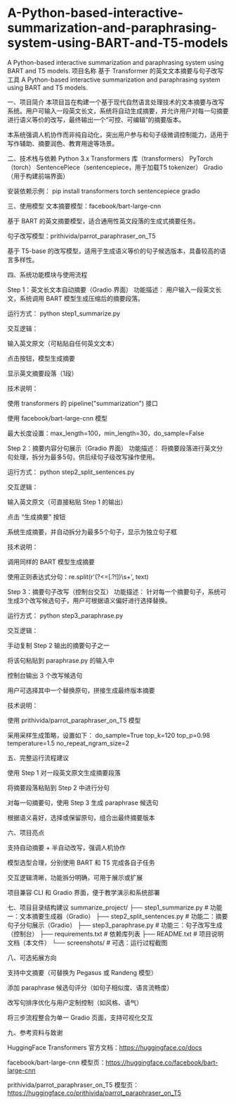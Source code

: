# A-Python-based-interactive-summarization-and-paraphrasing-system-using-BART-and-T5-models
A Python-based interactive summarization and paraphrasing system using BART and T5 models.
项目名称
基于 Transformer 的英文文本摘要与句子改写工具
A Python-based interactive summarization and paraphrasing system using BART and T5 models.

一、项目简介
本项目旨在构建一个基于现代自然语言处理技术的文本摘要与改写系统。用户可输入一段英文长文，系统将自动生成摘要，并允许用户对每一句摘要进行语义等价的改写，最终输出一个“可控、可编辑”的摘要版本。

本系统强调人机协作而非纯自动化，突出用户参与和句子级微调控制能力，适用于写作辅助、摘要润色、教育用途等场景。

二、技术栈与依赖
Python 3.x
Transformers 库（transformers）
PyTorch（torch）
SentencePiece（sentencepiece，用于加载T5 tokenizer）
Gradio（用于构建前端界面）

安装依赖示例：
pip install transformers torch sentencepiece gradio

三、使用模型
文本摘要模型：facebook/bart-large-cnn

基于 BART 的英文摘要模型，适合通用性英文段落的生成式摘要任务。

句子改写模型：prithivida/parrot_paraphraser_on_T5

基于 T5-base 的改写模型，适用于生成语义等价的句子候选版本，具备较高的语言多样性。

四、系统功能模块与使用流程

Step 1：英文长文本自动摘要（Gradio 界面）
功能描述：
用户输入一段英文长文，系统调用 BART 模型生成压缩后的摘要段落。

运行方式：
python step1_summarize.py

交互逻辑：

输入英文原文（可粘贴自任何英文文本）

点击按钮，模型生成摘要

显示英文摘要段落（1段）

技术说明：

使用 transformers 的 pipeline("summarization") 接口

使用 facebook/bart-large-cnn 模型

最大长度设置：max_length=100，min_length=30，do_sample=False

Step 2：摘要内容分句展示（Gradio 界面）
功能描述：
将摘要段落进行英文分句处理，拆分为最多5句，供后续句子级改写操作使用。

运行方式：
python step2_split_sentences.py

交互逻辑：

输入英文原文（可直接粘贴 Step 1 的输出）

点击 “生成摘要” 按钮

系统生成摘要，并自动拆分为最多5个句子，显示为独立句子框

技术说明：

调用同样的 BART 模型生成摘要

使用正则表达式分句：re.split(r'(?<=[.?!])\s+', text)

Step 3：摘要句子改写（控制台交互）
功能描述：
针对每一个摘要句子，系统可生成3个改写候选句子，用户可根据语义偏好进行选择替换。

运行方式：
python step3_paraphrase.py

交互逻辑：

手动复制 Step 2 输出的摘要句子之一

将该句粘贴到 paraphrase.py 的输入中

控制台输出 3 个改写候选句

用户可选择其中一个替换原句，拼接生成最终版本摘要

技术说明：

使用 prithivida/parrot_paraphraser_on_T5 模型

采用采样生成策略，设置如下：
do_sample=True
top_k=120
top_p=0.98
temperature=1.5
no_repeat_ngram_size=2

五、完整运行流程建议

使用 Step 1 对一段英文原文生成摘要段落

将摘要段落粘贴到 Step 2 中进行分句

对每一句摘要句，使用 Step 3 生成 paraphrase 候选句

根据语义喜好，选择或保留原句，组合出最终摘要版本

六、项目亮点

支持自动摘要 + 半自动改写，强调人机协作

模型选型合理，分别使用 BART 和 T5 完成各自子任务

交互逻辑清晰，功能拆分明确，可用于展示或扩展

项目兼容 CLI 和 Gradio 界面，便于教学演示和系统部署

七、项目目录结构建议
summarize_project/
├── step1_summarize.py # 功能一：文本摘要生成器（Gradio）
├── step2_split_sentences.py # 功能二：摘要句子分句展示（Gradio）
├── step3_paraphrase.py # 功能三：句子改写生成（控制台）
├── requirements.txt # 依赖库列表
├── README.txt # 项目说明文档（本文件）
└── screenshots/ # 可选：运行过程截图

八、可选拓展方向

支持中文摘要（可替换为 Pegasus 或 Randeng 模型）

添加 paraphrase 候选句评分（如句子相似度、语言流畅度）

改写句排序优化与用户定制控制（如风格、语气）

将三步流程整合为单一 Gradio 页面，支持可视化交互

九、参考资料与致谢

HuggingFace Transformers 官方文档：https://huggingface.co/docs

facebook/bart-large-cnn 模型页：https://huggingface.co/facebook/bart-large-cnn

prithivida/parrot_paraphraser_on_T5 模型页：https://huggingface.co/prithivida/parrot_paraphraser_on_T5
